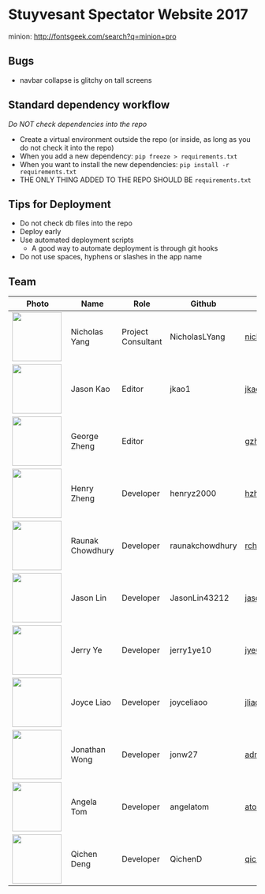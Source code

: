 # Stuyvesant Spectator Website 2017

minion: http://fontsgeek.com/search?q=minion+pro
## Bugs
- navbar collapse is glitchy on tall screens
## Standard dependency workflow
*Do NOT check dependencies into the repo*
- Create a virtual environment outside the repo (or inside, as long as you
do not check it into the repo)
- When you add a new dependency:
  `pip freeze > requirements.txt`
- When you want to install the new dependencies:
  `pip install -r requirements.txt`
- THE ONLY THING ADDED TO THE REPO SHOULD BE `requirements.txt`


## Tips for Deployment

- Do not check db files into the repo
- Deploy early
- Use automated deployment scripts
  - A good way to automate deployment is through git hooks
- Do not use spaces, hyphens or slashes in the app name

## Team

| Photo |  Name  |  Role  | Github  |  Email  |
|-------|--------|--------|---------|---------------|
| <img src="http://nicholasyang.com/images/Headshot.jpg" align="left" height="100" > | Nicholas Yang | Project Consultant | NicholasLYang | nick@nicholasyang.com |
| <img src="https://i.imgur.com/Gyat6Ts.png" align="left" height="100" > | Jason Kao | Editor | jkao1 |  jkao1@stuy.edu |
| <img src="https://ih1.redbubble.net/image.265404657.9078/flat,800x800,075,f.u1.jpg" align="left" height="100" > | George Zheng | Editor | |  gzheng3@stuy.edu  |
| <img src="https://scontent-atl3-1.xx.fbcdn.net/v/t1.0-9/12308272_1173580929338001_7544449936608883692_n.jpg?oh=7c97f7287fb2e8a6836cf9fb61a70174&oe=59C9EE27" align="left" height="100" > | Henry Zheng | Developer | henryz2000 | hzheng3@stuy.edu |
| <img src="https://scontent-lga3-1.xx.fbcdn.net/v/t1.0-9/12932566_743144365821892_1371702610685774858_n.jpg?oh=11c911a41fe09c2eae160004dddaf995&oe=59A078EF" align="left" height="100" > | Raunak Chowdhury | Developer | raunakchowdhury | rchowdhury5@stuy.edu |
| <img src="https://scontent-lax3-1.xx.fbcdn.net/v/t1.0-0/p206x206/17903692_785938064910478_3786230932291906266_n.jpg?oh=5ba0babb20909609ec5241b5d7ee7193&oe=59A1E181" align="left" height="100" > | Jason Lin | Developer | JasonLin43212 | jasonlin43212@gmail.com |
| <img src="http://gazettereview.com/wp-content/uploads/2016/03/facebook-avatar.jpg" align="left" height="100" > | Jerry Ye | Developer | jerry1ye10 | jye6@stuy.edu | |
| <img src="https://scontent-lga3-1.xx.fbcdn.net/v/t1.0-9/16831085_649694105210308_4808979255089774176_n.jpg?oh=d5cc014852fb07a3bb7fc8eec4979339&oe=59E8BAEF" align="left" height="100" > | Joyce Liao | Developer | joyceliaoo | jliao@stuy.edu |
| <img src="http://hw-img.datpiff.com/mbf37a1b/Nile_I_Dont_Exist_demo-front.jpg" align="left" height="100" > | Jonathan Wong | Developer | jonw27 | admin@stuy.tech
| <img src="http://www.free-avatars.com/data/media/82/landscape_avatar_0019.jpg" align="left" height="100" >| Angela Tom | Developer | angelatom | atom@stuy.edu |
| <img src="https://avatars1.githubusercontent.com/u/27791964?v=3&u=905f8b972dc170061fbe11b2fe5e922c4f501f27&s=400" align="left" height="100" >| Qichen Deng | Developer | QichenD | qichendeng@stuy.edu |
